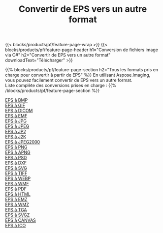 ﻿---
title: Convertir de EPS vers un autre format 
weight: 3920
url: /fr/net/conversion/from/eps 
lang: fr
langdirlevel: 2
locales: zh-hans,ja,it,ru,de,es,fr,nl,id,lt,pl,pt,vi,tr,ko,zh-hant,ar,hi,th,sv,cs,uk,he
description: En utilisant Aspose.Imaging, vous pouvez facilement convertir de EPS vers un autre format
---

{{< blocks/products/pf/feature-page-wrap >}}
{{< blocks/products/pf/feature-page-header h1="Conversion de fichiers image via C#" h2="Convertir de EPS vers un autre format" downloadText="Télécharger" >}}


{{% blocks/products/pf/feature-page-section  h2="Tous les formats pris en charge pour convertir à partir de EPS" %}}
En utilisant Aspose.Imaging, vous pouvez facilement convertir de EPS vers un autre format.
<br/>
Liste complète des conversions prises en charge :
{{% /blocks/products/pf/feature-page-section %}}
<div class="container-fluid productfamilypage bg-gray">
    <div class="convertypes bg-gray agp-content section">
        <div class="container">
		<div class="row other-converters">
		    <div class='col-md-2 other-converter remove-lp remove-rp'><a href="/imaging/fr/net/conversion/eps-to-bmp" >EPS à BMP</a></div><div class='col-md-2 other-converter remove-lp remove-rp'><a href="/imaging/fr/net/conversion/eps-to-gif" >EPS à GIF</a></div><div class='col-md-2 other-converter remove-lp remove-rp'><a href="/imaging/fr/net/conversion/eps-to-dicom" >EPS à DICOM</a></div><div class='col-md-2 other-converter remove-lp remove-rp'><a href="/imaging/fr/net/conversion/eps-to-emf" >EPS à EMF</a></div><div class='col-md-2 other-converter remove-lp remove-rp'><a href="/imaging/fr/net/conversion/eps-to-jpg" >EPS à JPG</a></div><div class='col-md-2 other-converter remove-lp remove-rp'><a href="/imaging/fr/net/conversion/eps-to-jpeg" >EPS à JPEG</a></div><div class='col-md-2 other-converter remove-lp remove-rp'><a href="/imaging/fr/net/conversion/eps-to-jp2" >EPS à JP2</a></div><div class='col-md-2 other-converter remove-lp remove-rp'><a href="/imaging/fr/net/conversion/eps-to-j2k" >EPS à J2K</a></div><div class='col-md-2 other-converter remove-lp remove-rp'><a href="/imaging/fr/net/conversion/eps-to-jpeg2000" >EPS à JPEG2000</a></div><div class='col-md-2 other-converter remove-lp remove-rp'><a href="/imaging/fr/net/conversion/eps-to-png" >EPS à PNG</a></div><div class='col-md-2 other-converter remove-lp remove-rp'><a href="/imaging/fr/net/conversion/eps-to-apng" >EPS à APNG</a></div><div class='col-md-2 other-converter remove-lp remove-rp'><a href="/imaging/fr/net/conversion/eps-to-psd" >EPS à PSD</a></div><div class='col-md-2 other-converter remove-lp remove-rp'><a href="/imaging/fr/net/conversion/eps-to-dxf" >EPS à DXF</a></div><div class='col-md-2 other-converter remove-lp remove-rp'><a href="/imaging/fr/net/conversion/eps-to-svg" >EPS à SVG</a></div><div class='col-md-2 other-converter remove-lp remove-rp'><a href="/imaging/fr/net/conversion/eps-to-tiff" >EPS à TIFF</a></div><div class='col-md-2 other-converter remove-lp remove-rp'><a href="/imaging/fr/net/conversion/eps-to-webp" >EPS à WEBP</a></div><div class='col-md-2 other-converter remove-lp remove-rp'><a href="/imaging/fr/net/conversion/eps-to-wmf" >EPS à WMF</a></div><div class='col-md-2 other-converter remove-lp remove-rp'><a href="/imaging/fr/net/conversion/eps-to-pdf" >EPS à PDF</a></div><div class='col-md-2 other-converter remove-lp remove-rp'><a href="/imaging/fr/net/conversion/eps-to-html" >EPS à HTML</a></div><div class='col-md-2 other-converter remove-lp remove-rp'><a href="/imaging/fr/net/conversion/eps-to-emz" >EPS à EMZ</a></div><div class='col-md-2 other-converter remove-lp remove-rp'><a href="/imaging/fr/net/conversion/eps-to-wmz" >EPS à WMZ</a></div><div class='col-md-2 other-converter remove-lp remove-rp'><a href="/imaging/fr/net/conversion/eps-to-tga" >EPS à TGA</a></div><div class='col-md-2 other-converter remove-lp remove-rp'><a href="/imaging/fr/net/conversion/eps-to-svgz" >EPS à SVGZ</a></div><div class='col-md-2 other-converter remove-lp remove-rp'><a href="/imaging/fr/net/conversion/eps-to-canvas" >EPS à CANVAS</a></div><div class='col-md-2 other-converter remove-lp remove-rp'><a href="/imaging/fr/net/conversion/eps-to-ico" >EPS à ICO</a></div>
                </div>
        </div>
    </div>
</div>
<br/>

